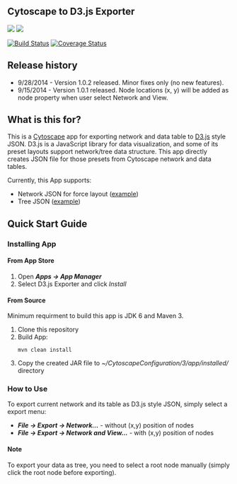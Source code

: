 ## Cytoscape to D3.js Exporter


![](http://cl.ly/Xk5o/cytoscape-flat-logo-orange-100.png) ![](http://cl.ly/XkMY/d3logo.svg)

[![Build Status](https://travis-ci.org/keiono/cytoscape-d3.svg)](https://travis-ci.org/keiono/cytoscape-d3)
[![Coverage Status](https://img.shields.io/coveralls/keiono/cytoscape-d3.svg)](https://coveralls.io/r/keiono/cytoscape-d3)

## Release history
* 9/28/2014 - Version 1.0.2 released.  Minor fixes only (no new features).
* 9/15/2014 - Version 1.0.1 released.  Node locations (x, y) will be added as node property when user select Network and View.
 

## What is this for?
This is a [Cytoscape](http://www.cytoscape.org/) app for exporting network and data table to [D3.js](http://d3js.org/) style JSON.  D3.js is a JavaScript library for data visualization, and some of its preset layouts support network/tree data structure.  This app directly creates JSON file for those presets from Cytoscape network and data tables.

Currently, this App supports:

* Network JSON for force layout ([example](http://bl.ocks.org/mbostock/4062045))
* Tree JSON ([example](http://mbostock.github.io/d3/talk/20111018/tree.html))

## Quick Start Guide

### Installing App

#### From App Store
1. Open __*Apps &rarr; App Manager*__
1. Select D3.js Exporter and click _Install_


#### From Source
Minimum requirment to build this app is JDK 6 and Maven 3.

1. Clone this repository
1. Build App:
    ```
    mvn clean install
    ```
1. Copy the created JAR file to _~/CytoscapeConfiguration/3/app/installed/_ directory

### How to Use
To export current network and its table as D3.js style JSON, simply select a export menu:

* __*File &rarr; Export &rarr; Network...*__ - without (x,y) position of nodes
* __*File &rarr; Export &rarr; Network and View...*__ - with (x,y) position of nodes

#### Note
To export your data as tree, you need to select a root node manually (simply click the root node before exporting).

